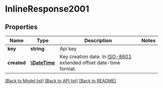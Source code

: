 # InlineResponse2001

## Properties
Name | Type | Description | Notes
------------ | ------------- | ------------- | -------------
**key** | **string** | Api key | 
**created** | [**\DateTime**](\DateTime.md) | Key creation date. In [ISO-8601](http://en.wikipedia.org/wiki/ISO_8601) extended offset date-time format. | 

[[Back to Model list]](../README.md#documentation-for-models) [[Back to API list]](../README.md#documentation-for-api-endpoints) [[Back to README]](../README.md)


